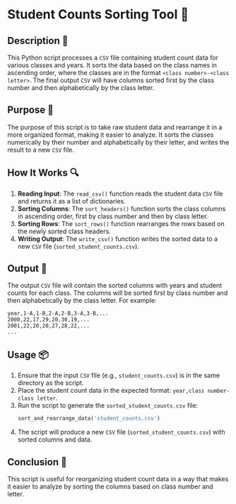 # Student Counts Sorting Tool 📝

## Description 📝

This Python script processes a `CSV` file containing student count data for various classes and years.
It sorts the data based on the class names in ascending order, where the classes are in the format `<class number>-<class letter>`.
The final output `CSV` will have columns sorted first by the class number and then alphabetically by the class letter.

## Purpose 🎯

The purpose of this script is to take raw student data and rearrange it in a more organized format, making it easier to analyze.
It sorts the classes numerically by their number and alphabetically by their letter, and writes the result to a new `CSV` file.

## How It Works 🔍

1. **Reading Input**: The `read_csv()` function reads the student data `CSV` file and returns it as a list of dictionaries.
2. **Sorting Columns**: The `sort_headers()` function sorts the class columns in ascending order, first by class number and then by class letter.
3. **Sorting Rows**: The `sort_rows()` function rearranges the rows based on the newly sorted class headers.
4. **Writing Output**: The `write_csv()` function writes the sorted data to a new `CSV` file (`sorted_student_counts.csv`).

## Output 📜

The output `CSV` file will contain the sorted columns with years and student counts for each class. The columns will be sorted first by class number and then alphabetically by the class letter. For example:

```csv
year,1-A,1-B,2-A,2-B,3-A,3-B,...
2000,22,17,29,20,30,19,...
2001,22,20,20,27,28,22,...
...
```

## Usage 📦

1. Ensure that the input `CSV` file (e.g., `student_counts.csv`) is in the same directory as the script.
2. Place the student count data in the expected format: `year,class number-class letter`.
3. Run the script to generate the `sorted_student_counts.csv` file:
    ```python
    sort_and_rearrange_data('student_counts.csv')
    ```
4. The script will produce a new `CSV` file (`sorted_student_counts.csv`) with sorted columns and data.

## Conclusion 🚀

This script is useful for reorganizing student count data in a way that makes it easier to analyze by sorting the columns based on class number and letter.
